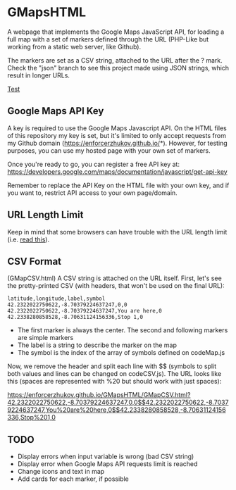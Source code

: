 # GMapsHTML

A webpage that implements the Google Maps JavaScript API, for loading a full map with a set of markers defined through the URL (PHP-Like but working from a static web server, like Github).

The markers are set as a CSV string, attached to the URL after the ? mark. Check the "json" branch to see this project made using JSON strings, which result in longer URLs.

[Test](https://enforcerzhukov.github.io/GMapsHTML/GMapCSV.html?42.2322022750622,-8.70379224637247,0,0$$42.2322022750622,-8.70379224637247,You%20are%20here,0$$42.2338280858528,-8.70631124156336,Stop%201,0)

## Google Maps API Key

A key is required to use the Google Maps Javascript API. On the HTML files of this repository my key is set, but it's limited to only accept requests from my Github domain (https://enforcerzhukov.github.io/*). However, for testing purposes, you can use my hosted page with your own set of markers.

Once you're ready to go, you can register a free API key at: https://developers.google.com/maps/documentation/javascript/get-api-key

Remember to replace the API Key on the HTML file with your own key, and if you want to, restrict API access to your own page/domain.

## URL Length Limit

Keep in mind that some browsers can have trouble with the URL length limit (i.e. [read this](https://stackoverflow.com/questions/15090220/maximum-length-for-url-in-chrome-browser)).

## CSV Format

(GMapCSV.html) A CSV string is attached on the URL itself. First, let's see the pretty-printed CSV (with headers, that won't be used on the final URL):

```csv
latitude,longitude,label,symbol
42.2322022750622,-8.70379224637247,0,0
42.2322022750622,-8.70379224637247,You are here,0
42.2338280858528,-8.70631124156336,Stop 1,0
```

* The first marker is always the center. The second and following markers are simple markers
* The label is a string to describe the marker on the map
* The symbol is the index of the array of symbols defined on codeMap.js

Now, we remove the header and split each line with $$ (symbols to split both values and lines can be changed on codeCSV.js). The URL looks like this (spaces are represented with %20 but should work with just spaces):

https://enforcerzhukov.github.io/GMapsHTML/GMapCSV.html?42.2322022750622,-8.70379224637247,0,0$$42.2322022750622,-8.70379224637247,You%20are%20here,0$$42.2338280858528,-8.70631124156336,Stop%201,0

## TODO

* Display errors when input variable is wrong (bad CSV string)
* Display error when Google Maps API requests limit is reached
* Change icons and text in map
* Add cards for each marker, if possible
